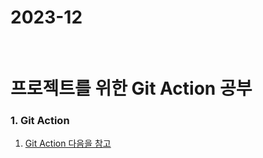 # 2023-12

<br>

# 프로젝트를 위한 Git Action 공부

### 1. Git Action 
 1. [Git Action 다음을 참고]([https://github.com/jinhuck854/DB_Programming/tree/main/%EC%98%A8%EB%9D%BC%EC%9D%B8_%EB%A7%A4%EC%9E%A5(Final_Project).cs](https://github.com/jinhuck854/Git-Action))

<br>
